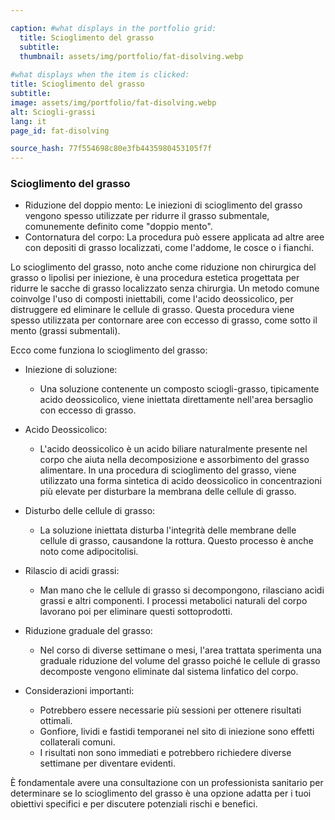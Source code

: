 ```yaml
---

caption: #what displays in the portfolio grid:
  title: Scioglimento del grasso
  subtitle: 
  thumbnail: assets/img/portfolio/fat-disolving.webp
  
#what displays when the item is clicked:
title: Scioglimento del grasso
subtitle: 
image: assets/img/portfolio/fat-disolving.webp
alt: Sciogli-grassi
lang: it
page_id: fat-disolving

source_hash: 77f554698c80e3fb4435980453105f7f
---
```

### Scioglimento del grasso
- Riduzione del doppio mento: Le iniezioni di scioglimento del grasso vengono spesso utilizzate per ridurre il grasso submentale, comunemente definito come "doppio mento".
- Contornatura del corpo: La procedura può essere applicata ad altre aree con depositi di grasso localizzati, come l'addome, le cosce o i fianchi.

Lo scioglimento del grasso, noto anche come riduzione non chirurgica del grasso o lipolisi per iniezione, è una procedura estetica progettata per ridurre le sacche di grasso localizzato senza chirurgia. Un metodo comune coinvolge l'uso di composti iniettabili, come l'acido deossicolico, per distruggere ed eliminare le cellule di grasso. Questa procedura viene spesso utilizzata per contornare aree con eccesso di grasso, come sotto il mento (grassi submentali).

Ecco come funziona lo scioglimento del grasso:

- Iniezione di soluzione:
  - Una soluzione contenente un composto sciogli-grasso, tipicamente acido deossicolico, viene iniettata direttamente nell'area bersaglio con eccesso di grasso.

- Acido Deossicolico:
  - L'acido deossicolico è un acido biliare naturalmente presente nel corpo che aiuta nella decomposizione e assorbimento del grasso alimentare. In una procedura di scioglimento del grasso, viene utilizzato una forma sintetica di acido deossicolico in concentrazioni più elevate per disturbare la membrana delle cellule di grasso.

- Disturbo delle cellule di grasso:
  - La soluzione iniettata disturba l'integrità delle membrane delle cellule di grasso, causandone la rottura. Questo processo è anche noto come adipocitolisi.

- Rilascio di acidi grassi:
  - Man mano che le cellule di grasso si decompongono, rilasciano acidi grassi e altri componenti. I processi metabolici naturali del corpo lavorano poi per eliminare questi sottoprodotti.

- Riduzione graduale del grasso:
  - Nel corso di diverse settimane o mesi, l'area trattata sperimenta una graduale riduzione del volume del grasso poiché le cellule di grasso decomposte vengono eliminate dal sistema linfatico del corpo.

- Considerazioni importanti:
  - Potrebbero essere necessarie più sessioni per ottenere risultati ottimali.
  - Gonfiore, lividi e fastidi temporanei nel sito di iniezione sono effetti collaterali comuni.
  - I risultati non sono immediati e potrebbero richiedere diverse settimane per diventare evidenti.

È fondamentale avere una consultazione con un professionista sanitario per determinare se lo scioglimento del grasso è una opzione adatta per i tuoi obiettivi specifici e per discutere potenziali rischi e benefici.